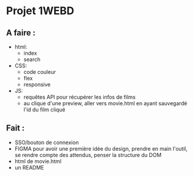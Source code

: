 # Projet 1WEBD

## A faire :
- html:
  - index
  - search
- CSS:
  - code couleur
  - flex
  - responsive
- JS:
  - requêtes API pour récupérer les infos de films
  - au clique d'une preview, aller vers movie.html en ayant sauvegardé l'id du film cliqué

## Fait :
- SSO/bouton de connexion
- FIGMA pour avoir une première idée du design, prendre en main l'outil, se rendre compte des attendus, penser la structure du DOM
- html de movie.html
- un README
